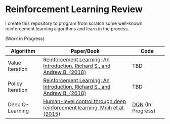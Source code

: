 # Reinforcement Learning Review

I create this repository to program from scratch some well-known reinforcement learning algorithms and learn in the process.

(Work in Progress)

| Algorithm        | Paper/Book | Code |
|------------------|------------|------|
| Value Iteration  | [Reinforcement Learning: An Introduction. Richard S., and Andrew B. (2018)](http://www.incompleteideas.net/book/the-book-2nd.html)           |  TBD    |
| Policy Iteration | [Reinforcement Learning: An Introduction. Richard S., and Andrew B. (2018)](http://www.incompleteideas.net/book/the-book-2nd.html)           |   TBD   |
| Deep Q-Learning  | [Human-level control through deep reinforcement learning. Mnih et al. (2015)](https://storage.googleapis.com/deepmind-media/dqn/DQNNaturePaper.pdf)           |  [DQN](./DQN) (In Progress)   |